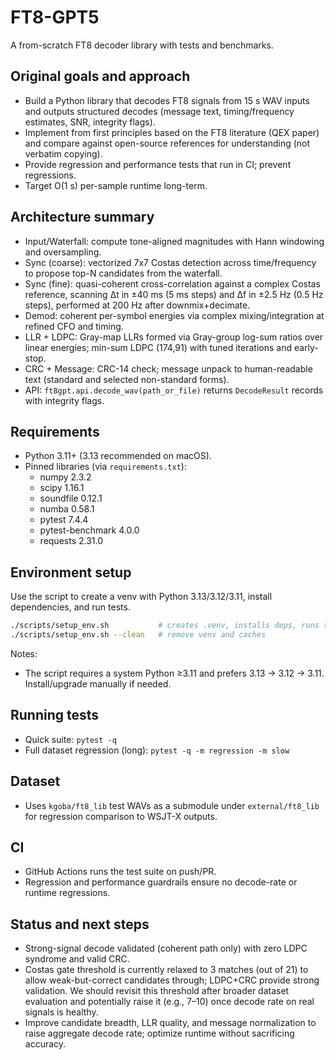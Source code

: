 # FT8-GPT5

A from-scratch FT8 decoder library with tests and benchmarks.

## Original goals and approach
- Build a Python library that decodes FT8 signals from 15 s WAV inputs and outputs structured decodes (message text, timing/frequency estimates, SNR, integrity flags).
- Implement from first principles based on the FT8 literature (QEX paper) and compare against open-source references for understanding (not verbatim copying).
- Provide regression and performance tests that run in CI; prevent regressions.
- Target O(1 s) per-sample runtime long-term.

## Architecture summary
- Input/Waterfall: compute tone-aligned magnitudes with Hann windowing and oversampling.
- Sync (coarse): vectorized 7x7 Costas detection across time/frequency to propose top-N candidates from the waterfall.
- Sync (fine): quasi-coherent cross-correlation against a complex Costas reference, scanning Δt in ±40 ms (5 ms steps) and Δf in ±2.5 Hz (0.5 Hz steps), performed at 200 Hz after downmix+decimate.
- Demod: coherent per-symbol energies via complex mixing/integration at refined CFO and timing.
- LLR + LDPC: Gray-map LLRs formed via Gray-group log-sum ratios over linear energies; min-sum LDPC (174,91) with tuned iterations and early-stop.
- CRC + Message: CRC-14 check; message unpack to human-readable text (standard and selected non-standard forms).
- API: `ft8gpt.api.decode_wav(path_or_file)` returns `DecodeResult` records with integrity flags.

## Requirements
- Python 3.11+ (3.13 recommended on macOS).
- Pinned libraries (via `requirements.txt`):
  - numpy 2.3.2
  - scipy 1.16.1
  - soundfile 0.12.1
  - numba 0.58.1
  - pytest 7.4.4
  - pytest-benchmark 4.0.0
  - requests 2.31.0

## Environment setup
Use the script to create a venv with Python 3.13/3.12/3.11, install dependencies, and run tests.

```bash
./scripts/setup_env.sh           # creates .venv, installs deps, runs tests
./scripts/setup_env.sh --clean   # remove venv and caches
```

Notes:
- The script requires a system Python ≥3.11 and prefers 3.13 → 3.12 → 3.11. Install/upgrade manually if needed.

## Running tests
- Quick suite: `pytest -q`
- Full dataset regression (long): `pytest -q -m regression -m slow`

## Dataset
- Uses `kgoba/ft8_lib` test WAVs as a submodule under `external/ft8_lib` for regression comparison to WSJT-X outputs.

## CI
- GitHub Actions runs the test suite on push/PR.
- Regression and performance guardrails ensure no decode-rate or runtime regressions.

## Status and next steps
- Strong-signal decode validated (coherent path only) with zero LDPC syndrome and valid CRC.
- Costas gate threshold is currently relaxed to 3 matches (out of 21) to allow weak-but-correct candidates through; LDPC+CRC provide strong validation. We should revisit this threshold after broader dataset evaluation and potentially raise it (e.g., 7–10) once decode rate on real signals is healthy.
- Improve candidate breadth, LLR quality, and message normalization to raise aggregate decode rate; optimize runtime without sacrificing accuracy.
